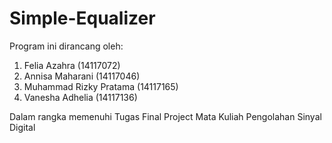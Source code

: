 # Simple-Equalizer
Program ini dirancang oleh:
1. Felia Azahra (14117072)
2. Annisa Maharani (14117046)
3. Muhammad Rizky Pratama (14117165)
4. Vanesha Adhelia (14117136)

Dalam rangka memenuhi Tugas Final Project Mata Kuliah Pengolahan Sinyal Digital
